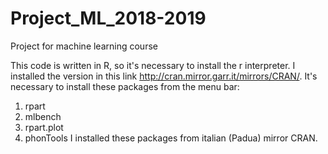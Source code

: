# Project_ML_2018-2019
Project for machine learning course

This code is written in R, so it's necessary to install the r interpreter. I installed the version in this link
http://cran.mirror.garr.it/mirrors/CRAN/.
It's necessary to install these packages from the menu bar:
1) rpart
2) mlbench
3) rpart.plot
4) phonTools
I installed these packages from italian (Padua) mirror CRAN.
